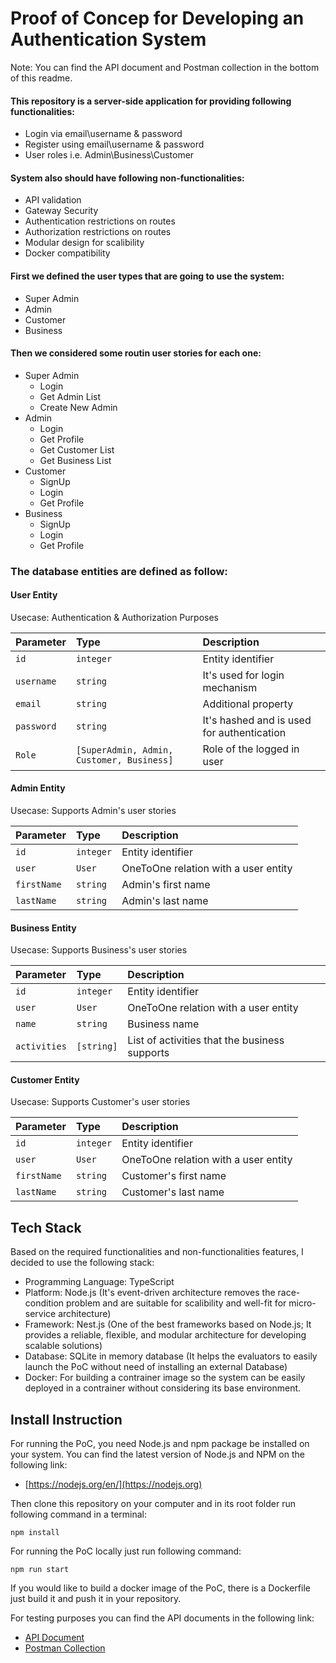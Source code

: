 
# Proof of Concep for Developing an Authentication System
Note: You can find the API document and Postman collection in the bottom of this readme.

#### This repository is a server-side application for providing following functionalities:

- Login via email\username & password
- Register using email\username & password
- User roles i.e. Admin\Business\Customer

#### System also should have following non-functionalities:
- API validation
- Gateway Security
- Authentication restrictions on routes
- Authorization restrictions on routes
- Modular design for scalibility
- Docker compatibility

#### First we defined the user types that are going to use the system:
- Super Admin
- Admin
- Customer
- Business

#### Then we considered some routin user stories for each one:
- Super Admin
    * Login
    * Get Admin List
    * Create New Admin
- Admin
    * Login
    * Get Profile
    * Get Customer List
    * Get Business List
-  Customer
    * SignUp
    * Login
    * Get Profile
- Business
    * SignUp
    * Login
    * Get Profile


### The database entities are defined as follow:
#### User Entity
Usecase: Authentication & Authorization Purposes

| Parameter | Type     | Description                |
| :-------- | :------- | :------------------------- |
| `id` | `integer` | Entity identifier |
| `username` | `string` | It's used for login mechanism |
| `email` | `string` | Additional property |
| `password` | `string` | It's hashed and is used for authentication |
| `Role` | `[SuperAdmin, Admin, Customer, Business]` | Role of the logged in user |

#### Admin Entity
Usecase: Supports Admin's user stories

| Parameter | Type     | Description                |
| :-------- | :------- | :------------------------- |
| `id` | `integer` | Entity identifier |
| `user` | `User` | OneToOne relation with a user entity |
| `firstName` | `string` | Admin's first name |
| `lastName` | `string` | Admin's last name |

#### Business Entity
Usecase: Supports Business's user stories

| Parameter | Type     | Description                |
| :-------- | :------- | :------------------------- |
| `id` | `integer` | Entity identifier |
| `user` | `User` | OneToOne relation with a user entity |
| `name` | `string` | Business name |
| `activities` | `[string]` | List of activities that the business supports |

#### Customer Entity
Usecase: Supports Customer's user stories

| Parameter | Type     | Description                |
| :-------- | :------- | :------------------------- |
| `id` | `integer` | Entity identifier |
| `user` | `User` | OneToOne relation with a user entity |
| `firstName` | `string` | Customer's first name |
| `lastName` | `string` | Customer's last name |

## Tech Stack
Based on the required functionalities and non-functionalities features, I decided to use the following stack:
- Programming Language: TypeScript
- Platform: Node.js (It's event-driven architecture removes the race-condition problem and are suitable for scalibility and well-fit for micro-service architecture)
- Framework: Nest.js (One of the best frameworks based on Node.js; It provides a reliable, flexible, and modular architecture for developing scalable solutions)
- Database: SQLite in memory database (It helps the evaluators to easily launch the PoC without need of installing an external Database)
- Docker: For building a contrainer image so the system can be easily deployed in a contrainer without considering its base environment.


## Install Instruction 
For running the PoC, you need Node.js and npm package be installed on your system. You can find the latest version of Node.js and NPM on the following link:
- [https://nodejs.org/en/](https://nodejs.org)

Then clone this repository on your computer and in its root folder run following command in a terminal:

`npm install`

For running the PoC locally just run following command:

`npm run start`

If you would like to build a docker image of the PoC, there is a Dockerfile just build it and push it in your repository.

For testing purposes you can find the API documents in the following link:

- [API Document](https://documenter.getpostman.com/view/7703084/2s8YzMXk2U)
- [Postman Collection](https://www.postman.com/solar-eclipse-279857/workspace/dophlinpublic/collection/7703084-9a8d0abb-a941-49c1-9b09-236b2372aac3?action=share&creator=7703084)

